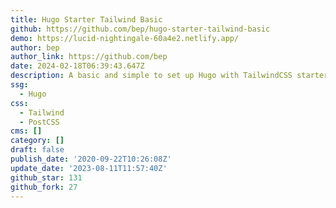 ```yaml
---
title: Hugo Starter Tailwind Basic
github: https://github.com/bep/hugo-starter-tailwind-basic
demo: https://lucid-nightingale-60a4e2.netlify.app/
author: bep
author_link: https://github.com/bep
date: 2024-02-18T06:39:43.647Z
description: A basic and simple to set up Hugo with TailwindCSS starter project.
ssg:
  - Hugo
css:
  - Tailwind
  - PostCSS
cms: []
category: []
draft: false
publish_date: '2020-09-22T10:26:08Z'
update_date: '2023-08-11T11:57:40Z'
github_star: 131
github_fork: 27
---
```

